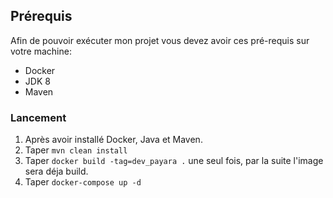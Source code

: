 ## Prérequis
Afin de pouvoir exécuter mon projet vous devez avoir ces pré-requis sur votre machine:
  * Docker
  * JDK 8
  * Maven
 
### Lancement
  1. Après avoir installé Docker, Java et Maven.
  2. Taper `mvn clean install`
  4. Taper `docker build -tag=dev_payara .` une seul fois, par la suite l'image sera déja build.
  5. Taper `docker-compose up -d`
